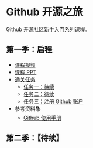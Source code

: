 # Github 开源之旅

Github 开源社区新手入门系列课程。

## 第一季：启程

- [课程视频<img src="https://raw.githubusercontent.com/wangding/courses/master/images/video.png" height="15">](http://edu.51cto.com/course/course_id-7845.html)
- [课程 PPT<img src="https://raw.githubusercontent.com/wangding/courses/master/images/presentation.png" height="15"/>](Github-开源之旅第一季启程.pptx)
- [通关任务<img src="https://raw.githubusercontent.com/wangding/courses/master/images/homework.png" height="15"/>](TaskS01.md)  
    - [任务一：待续](TaskS01.md#任务一待续)  
    - [任务二：待续](TaskS01.md#任务二待续)  
    - [任务三：注册 Github 账户](TaskS01.md#任务三注册-github-账户)
- 参考资料:books:  
    - [Github 使用手册](http://wiki.jikexueyuan.com/project/github-basics/)    
    
## 第二季：【待续】




